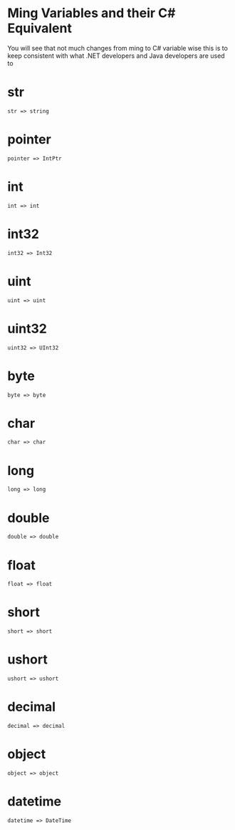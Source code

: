 # Ming Variables and their C# Equivalent
You will see that not much changes from ming to C# variable wise this is to keep consistent with what .NET developers and Java developers are used to

# str

    str => string

# pointer

    pointer => IntPtr

# int

    int => int

# int32

    int32 => Int32

# uint

    uint => uint

# uint32

    uint32 => UInt32

# byte

    byte => byte

# char

    char => char

# long

    long => long

# double

    double => double

# float

    float => float

# short

    short => short

# ushort

    ushort => ushort

# decimal

    decimal => decimal

# object

    object => object

# datetime

    datetime => DateTime